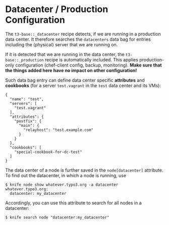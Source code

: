 Datacenter  / Production Configuration
======================================

The `t3-base::_datacenter` recipe detects, if we are running in a production data center. It therefore searches the `datacenters`
data bag for entries including the (physical) server that we are running on.

If it is detected that we are running in the data center, the `t3-base::_production` recipe is automatically included.
This applies production-only configuration (chef-client config, backup, monitoring). **Make sure that the things
added here have no impact on other configuration!**

Such data bag entry can define data center specific **attributes** and **cookbooks** (for a server `test.vagrant` in
the `test` data center and its VMs):

```
{
  "name": "test",
  "servers": [
    "test.vagrant"
  ],
  "attributes": {
    "postfix": {
      "main": {
        "relayhost": "test.example.com"
      }
    }
  },
  "cookbooks": [
    "special-cookbook-for-dc-test"
  ]
}
```

The data center of a node is further saved in the `node[datacenter]` attribute.
To find out the datacenter, in which a node is running, use

```
$ knife node show whatever.typo3.org -a datacenter
whatever.typo3.org:
  datacenter: my_datacenter
```

Accordingly, you can use this attribute to search for all nodes in a datacenter:
```
$ knife search node "datacenter:my_datacenter"
```